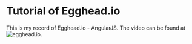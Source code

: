 Tutorial of Egghead.io
=======
This is my record of Egghead.io - AngularJS.
The video can be found at ![egghead.io](http://www.egghead.io/).